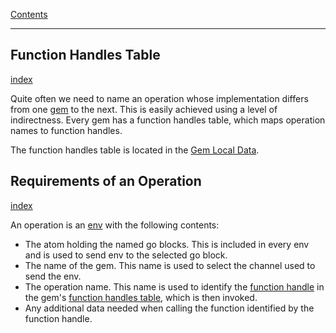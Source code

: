 [Contents](../../Topics/Contents.md)

---

## Function Handles Table
[index](../../Topics/Function%20Handles%20Table.md)

Quite often we need to name an operation whose implementation differs from one [gem](../../Topics/Gems.md) to the next. This is easily achieved using a level of indirectness. Every gem has a function handles table, which maps operation names to function handles.

The function handles table is located in the [Gem Local Data](../../Topics/Gem%20Local%20Data.md).

## Requirements of an Operation
[index](../../Topics/Requirements%20of%20an%20Operation.md)

An operation is an [env](../../Topics/Env.md) with the following contents:

- The atom holding the named go blocks. This is included in every env and is used to send env to the selected go block.
- The name of the gem. This name is used to select the channel used to send the env.
- The operation name. This name is used to identify the [function handle](../../Topics/Function%20Handles.md) in the gem's [function handles table](../../Topics/Function%20Handles%20Table.md), which is then invoked.
- Any additional data needed when calling the function identified by the function handle.